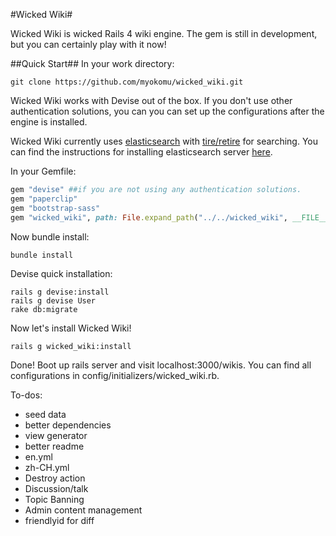 #Wicked Wiki#

Wicked Wiki is wicked Rails 4 wiki engine. The gem is still in development, but you can certainly play with it now!

##Quick Start##
In your work directory:

```shell
git clone https://github.com/myokomu/wicked_wiki.git
```

Wicked Wiki works with Devise out of the box. If you don't use other authentication solutions, you can you can set up the configurations after the engine is installed.

Wicked Wiki currently uses [elasticsearch](http://www.elasticsearch.org) with [tire/retire](https://github.com/karmi/retire) for searching. You can find the instructions for installing elasticsearch server [here](https://github.com/karmi/retire).  

In your Gemfile:

```ruby
gem "devise" ##if you are not using any authentication solutions.
gem "paperclip"
gem "bootstrap-sass"
gem "wicked_wiki", path: File.expand_path("../../wicked_wiki", __FILE__)
```

Now bundle install:

```shell
bundle install
```

Devise quick installation:

```shell
rails g devise:install
rails g devise User
rake db:migrate
```

Now let's install Wicked Wiki!
```shell
rails g wicked_wiki:install
```

Done! Boot up rails server and visit localhost:3000/wikis.
You can find all configurations in config/initializers/wicked_wiki.rb.


To-dos:

+ seed data
+ better dependencies
+ view generator
+ better readme
+ en.yml
+ zh-CH.yml
+ Destroy action
+ Discussion/talk
+ Topic Banning
+ Admin content management
+ friendlyid for diff